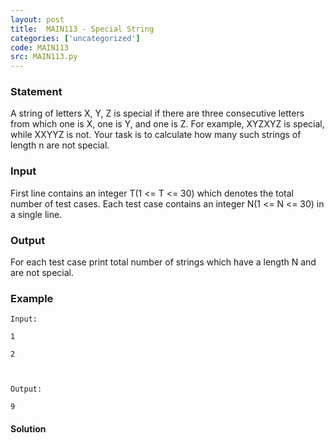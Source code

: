 ```yaml
---
layout: post
title:  MAIN113 - Special String
categories: ['uncategorized']
code: MAIN113
src: MAIN113.py
---
```


### **Statement**

A string of letters X, Y, Z is special if there are three consecutive letters
from which one is X, one is Y, and one is Z. For example, XYZXYZ is special,
while XXYYZ is not. Your task is to calculate how many such strings of length
n are not special.

### Input

First line contains an integer T(1 <= T <= 30) which denotes the total number
of test cases. Each test case contains an integer N(1 <= N <= 30) in a single
line.

### Output

For each test case print total number of strings which have a length N and are
not special.

### Example

    
    
    Input:
    1
    2
    
    Output:
    9
    



#### **Solution**



